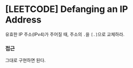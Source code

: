 # [LEETCODE] Defanging an IP Address

유효한 IP 주소(IPv4)가 주어질 때, 주소의 `.`을 `[.]`으로 교체하라.

### 접근

그대로 구현하면 된다.
